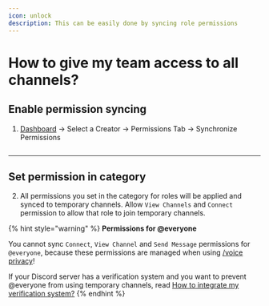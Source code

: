 ```yaml
---
icon: unlock
description: This can be easily done by syncing role permissions
---
```


# How to give my team access to all channels?

## Enable permission syncing

1. [Dashboard](https://tempvoice.xyz/dashboard) -> Select a Creator -> Permissions Tab -> Synchronize Permissions

<figure><img src="../../.gitbook/assets/image (15) (1).png" alt=""><figcaption></figcaption></figure>

***

## Set permission in category

2. All permissions you set in the category for roles will be applied and synced to temporary channels. Allow `View Channels` and `Connect` permission to allow that role to join temporary channels.

{% hint style="warning" %}
**Permissions for @everyone**

You cannot sync `Connect`, `View Channel` and `Send Message` permissions for `@everyone`, because these permissions are managed when using [/voice privacy](../../commands/voice/privacy.md)!

If your Discord server has a verification system and you want to prevent @everyone from using temporary channels, read [How to integrate my verification system?](../member-roles.md)
{% endhint %}

<figure><img src="../../.gitbook/assets/image (18) (1).png" alt=""><figcaption></figcaption></figure>
